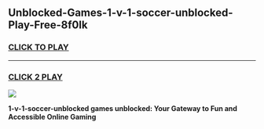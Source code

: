 
## Unblocked-Games-1-v-1-soccer-unblocked-Play-Free-8f0lk
<h3>
<a href="https://premium76.site?title=1-v-1-soccer-unblocked&ref=21A">CLICK TO PLAY</a></h3>
<hr>

<h3>
<a href="https://premium76.site?title=1-v-1-soccer-unblocked&ref=21A">CLICK 2 PLAY</a>
  
</h3>

<a href="https://premium76.site?title=1-v-1-soccer-unblocked&ref=21A"><img src="https://clearcache.store/games.png"></a>


**1-v-1-soccer-unblocked games unblocked: Your Gateway to Fun and Accessible Online Gaming**
